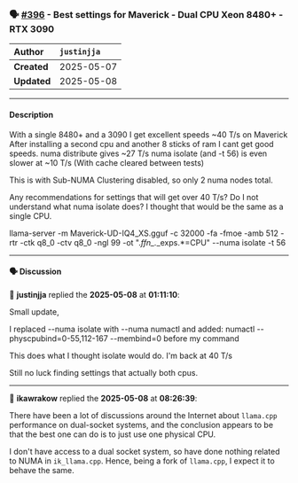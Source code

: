 ### 🗣️ [#396](https://github.com/ikawrakow/ik_llama.cpp/discussions/396) - Best settings for Maverick - Dual CPU Xeon 8480+ - RTX 3090

| **Author** | `justinjja` |
| :--- | :--- |
| **Created** | 2025-05-07 |
| **Updated** | 2025-05-08 |

---

#### Description

With a single 8480+ and a 3090 I get excellent speeds ~40 T/s on Maverick
After installing a second cpu and another 8 sticks of ram I cant get good speeds.
numa distribute gives ~27 T/s
numa isolate (and -t 56) is even slower at ~10 T/s
(With cache cleared between tests)

This is with Sub-NUMA Clustering disabled, so only 2 numa nodes total.

Any recommendations for  settings that will get over 40 T/s?
Do I not understand what numa isolate does? I thought that would be the same as a single CPU.

llama-server -m Maverick-UD-IQ4_XS.gguf -c 32000 -fa -fmoe -amb 512 -rtr  -ctk q8_0 -ctv q8_0 -ngl 99 -ot ".*ffn_.*_exps.*=CPU" --numa isolate -t 56

---

#### 🗣️ Discussion

👤 **justinjja** replied the **2025-05-08** at **01:11:10**:<br>

Small update,

I replaced --numa isolate with --numa numactl
and added: numactl --physcpubind=0-55,112-167 --membind=0 before my command

This does what I thought isolate would do.
I'm back at 40 T/s

Still no luck finding settings that actually both cpus.

---

👤 **ikawrakow** replied the **2025-05-08** at **08:26:39**:<br>

There have been a lot of discussions around the Internet about `llama.cpp` performance on dual-socket systems, and the conclusion appears to be that the best one can do is to just use one physical CPU.

I don't have access to a dual socket system, so have done nothing related to NUMA in `ik_llama.cpp`. Hence, being a fork of `llama.cpp`, I expect it to behave the same.